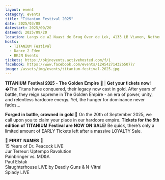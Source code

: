 ```yaml
---
layout: event
category: events
title: "Titanium Festival 2025"
date: 2025/03/08
datestart: 2025/09/20
dateend: 2025/09/20
location: Langs de a2 Naast de Brug Over de Lek, 4133 LB Vianen, Netherlands
hosts:
  - TITANIUM Festival
  - Dance 2 Eden
  - BKJN Events
tickets: https://bkjnevents.activehosted.com/f/1
facebook: https://www.facebook.com/events/1245427143265077/
image: /assets/img/events/titanium-festival-2025.jpg
---
```


𝐓𝐈𝐓𝐀𝐍𝐈𝐔𝐌 𝐅𝐞𝐬𝐭𝐢𝐯𝐚𝐥 𝟐𝟎𝟐𝟓 - 𝐓𝐡𝐞 𝐆𝐨𝐥𝐝𝐞𝐧 𝐄𝐦𝐩𝐢𝐫𝐞 👑 | 𝐆𝐞𝐭 𝐲𝐨𝐮𝐫 𝐭𝐢𝐜𝐤𝐞𝐭𝐬 𝐧𝐨𝐰! �The Titans have conquered, their legacy now cast in gold. After years of battle, they reign supreme in The Golden Empire - an era of power, unity, and relentless hardcore energy. Yet, the hunger for dominance never fades…

𝐅𝐨𝐫𝐠𝐞𝐝 𝐢𝐧 𝐛𝐚𝐭𝐭𝐥𝐞, 𝐜𝐫𝐨𝐰𝐧𝐞𝐝 𝐢𝐧 𝐠𝐨𝐥𝐝 👑 On the 20th of September 2025, we call upon you to claim your place in our hardcore empire. 𝐓𝐢𝐜𝐤𝐞𝐭𝐬 𝐟𝐨𝐫 𝐭𝐡𝐞 𝟓𝐭𝐡 𝐞𝐝𝐢𝐭𝐢𝐨𝐧 𝐨𝐟 𝐓𝐈𝐓𝐀𝐍𝐈𝐔𝐌 𝐅𝐞𝐬𝐭𝐢𝐯𝐚𝐥 𝐚𝐫𝐞 𝐍𝐎𝐖 𝐎𝐍 𝐒𝐀𝐋𝐄! Be quick, there’s only a limited amount of EARLY Tickets left after a massive LOYALTY Sale.

👑 𝐅𝐈𝐑𝐒𝐓 𝐍𝐀𝐌𝐄𝐒 👑  
15 Years of Dr. Peacock LIVE  
Jur Terreur: Uptempo Ravolution  
Painbringer vs. MD&A  
Paul Elstak  
Slaughterhouse LIVE by Deadly Guns & N-Vitral  
Spiady LIVE
